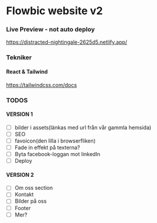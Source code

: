 # Flowbic website v2


### Live Preview - not auto deploy
https://distracted-nightingale-2625d5.netlify.app/


### Tekniker
#### React & Tailwind
https://tailwindcss.com/docs



### TODOS
#### VERSION 1
- [ ] bilder i assets(länkas med url från vår gammla hemsida)
- [ ] SEO
- [ ] favoicon(den lilla i browserfliken)
- [ ] Fade in effekt på texterna?
- [ ] Byta facebook-loggan mot linkedIn
- [ ] Deploy

#### VERSION 2
- [ ] Om oss section
- [ ] Kontakt
- [ ] Bilder på oss
- [ ] Footer
- [ ] Mer?
